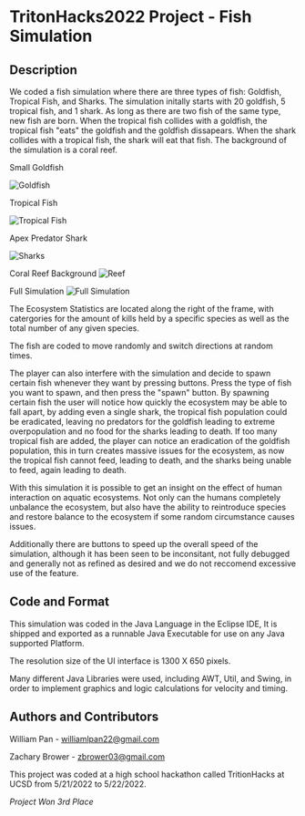 # TritonHacks2022 Project - Fish Simulation

## Description
We coded a fish simulation where there are three types of fish: Goldfish, Tropical Fish, and Sharks. The simulation initally starts with 20 goldfish, 5 tropical fish, and 1 shark. As long as there are two fish of the same type, new fish are born. When the tropical fish collides with a goldfish, the tropical fish "eats" the goldfish and the goldfish dissapears. When the shark collides with a tropical fish, the shark will eat that fish. The background of the simulation is a coral reef. 

Small Goldfish

![Goldfish](https://i.postimg.cc/k4F0pMFv/lilFish.png)

Tropical Fish

![Tropical Fish](https://i.postimg.cc/jq1cr0gH/tropical-Fish.png)

Apex Predator Shark

![Sharks](https://i.postimg.cc/65RmjpW2/shark.png)

Coral Reef Background
![Reef](https://i.postimg.cc/gj3WdqW8/Reef.jpg)

Full Simulation
![Full Simulation](https://i.postimg.cc/v8JZ0sNd/fish-simulation.png)


The Ecosystem Statistics are located along the right of the frame, with catergories for the amount of kills held by a specific species as well as the total number of any given species. 

The fish are coded to move randomly and switch directions at random times.  

The player can also interfere with the simulation and decide to spawn certain fish whenever they want by pressing buttons. Press the type of fish you want to spawn, and then press the "spawn" button. By spawning certain fish the user will notice how quickly the ecosystem may be able to fall apart, by adding even a single shark, the tropical fish population could be eradicated, leaving no predators for the goldfish leading to extreme overpopulation and no food for the sharks leading to death. If too many tropical fish are added, the player can notice an eradication of the goldfish population, this in turn creates massive issues for the ecosystem, as now the tropical fish cannot feed, leading to death, and the sharks being unable to feed, again leading to death. 

With this simulation it is possible to get an insight on the effect of human interaction on aquatic ecosystems. Not only can the humans completely unbalance the ecosystem, but also have the ability to reintroduce species and restore balance to the ecosystem if some random circumstance causes issues.

Additionally there are buttons to speed up the overall speed of the simulation, although it has been seen to be inconsitant, not fully debugged and generally not as refined as desired and we do not reccomend excessive use of the feature. 

## Code and Format

This simulation was coded in the Java Language in the Eclipse IDE, It is shipped and exported as a runnable Java Executable for use on any Java supported Platform.

The resolution size of the UI interface is 1300 X 650 pixels. 

Many different Java Libraries were used, including AWT, Util, and Swing, in order to implement graphics and  logic calculations for velocity and timing.

## Authors and Contributors

William Pan - williamlpan22@gmail.com

Zachary Brower - zbrower03@gmail.com

This project was coded at a high school hackathon called TritionHacks at UCSD from 5/21/2022 to 5/22/2022. 

*Project Won 3rd Place* 

